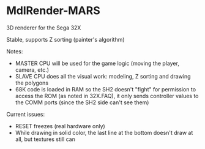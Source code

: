 # MdlRender-MARS
3D renderer for the Sega 32X

Stable, supports Z sorting (painter's algorithm)

Notes:
- MASTER CPU will be used for the game logic (moving the player, camera, etc.)
- SLAVE CPU does all the visual work: modeling, Z sorting and drawing the polygons
- 68K code is loaded in RAM so the SH2 doesn't "fight" for permission to access the ROM (as noted in 32X.FAQ), it only sends controller values to the COMM ports (since the SH2 side can't see them)

Current issues:
- RESET freezes (real hardware only)
- While drawing in solid color, the last line at the bottom doesn't draw at all, but textures still can



